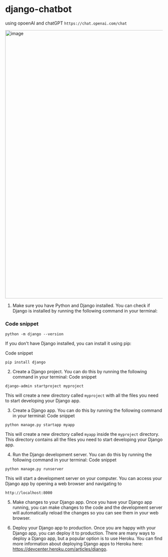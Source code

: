 # django-chatbot
using opoenAI and chatGPT
`https://chat.openai.com/chat`


<img width="857" alt="image" src="https://github.com/gamalahmed3265/-django-chatbot/assets/75225936/dfd7a60c-5229-4636-b99c-1e8e317f3b3a">



1. Make sure you have Python and Django installed. You can check if Django is installed by running the following command in your terminal: 
### Code snippet
```
python -m django --version
```
If you don't have Django installed, you can install it using pip:

Code snippet
```
pip install django
```
2. Create a Django project. You can do this by running the following command in your terminal:
Code snippet
```
django-admin startproject myproject
```
This will create a new directory called `myproject` with all the files you need to start developing your Django app.

3. Create a Django app. You can do this by running the following command in your terminal:
Code snippet
```
python manage.py startapp myapp
```
This will create a new directory called `myapp` inside the `myproject` directory. This directory contains all the files you need to start developing your Django app.

4. Run the Django development server. You can do this by running the following command in your terminal:
Code snippet
```
python manage.py runserver
```

This will start a development server on your computer. You can access your Django app by opening a web browser and navigating to
```
http://localhost:8000
```

5. Make changes to your Django app. Once you have your Django app running, you can make changes to the code and the development server will automatically reload the changes so you can see them in your web browser.

6. Deploy your Django app to production. Once you are happy with your Django app, you can deploy it to production. There are many ways to deploy a Django app, but a popular option is to use Heroku. You can find more information about deploying Django apps to Heroku here: https://devcenter.heroku.com/articles/django.
